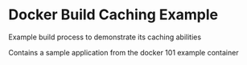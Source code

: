 # Docker Build Caching Example


Example build process to demonstrate its caching abilities

Contains a sample application from the docker 101 example container
